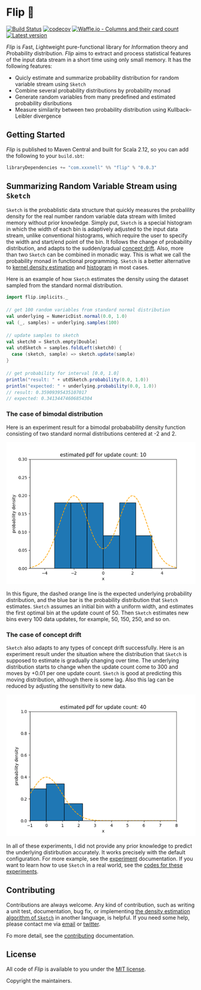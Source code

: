 # Flip 🎲

[![Build Status](https://travis-ci.org/xxxnell/flip.svg?branch=master)](https://travis-ci.org/xxxnell/flip)
[![codecov](https://codecov.io/gh/xxxnell/flip/branch/master/graph/badge.svg)](https://codecov.io/gh/xxxnell/flip)
[![Waffle.io - Columns and their card count](https://badge.waffle.io/xxxnell/flip.svg?columns=to%20do)](https://waffle.io/xxxnell/flip)
[![Latest version](https://index.scala-lang.org/xxxnell/flip/flip/latest.svg)](https://index.scala-lang.org/xxxnell/flip/flip)


*Flip* is *F*ast, *L*ightweight pure-functional library for *I*nformation theory and *P*robability distribution. *Flip* aims to extract and process statistical features of the input data stream in a short time using only small memory. It has the following features:

* Quicly estimate and summarize probability distribution for random variable stream using `Sketch`
* Combine several probability distributions by probability monad
* Generate random variables from many predefined and estimated probability disributions 
* Measure similarity between two probability distribution using Kullback–Leibler divergence


## Getting Started

*Flip* is published to Maven Central and built for Scala 2.12, so you can add the following to your `build.sbt`:

``` scala
libraryDependencies += "com.xxxnell" %% "flip" % "0.0.3"
```


## Summarizing Random Variable Stream using `Sketch`

`Sketch` is the probablistic data structure that quickly measures the probalility density for the real number random variable data stream with limited memory without prior knowledge. Simply put, `Sketch` is a special histogram in which the width of each bin is adaptively adjusted to the input data stream, unlike conventional histograms, which require the user to specify the width and start/end point of the bin. It follows the change of probability distribution, and adapts to the sudden/gradual [concept drift](https://en.wikipedia.org/wiki/Concept_drift). Also, more than two `Sketch` can be combined in monadic way. This is what we call the probability monad in functional programming. `Sketch` is a better alternative to [kernel density estimation](https://en.wikipedia.org/wiki/Kernel_density_estimation) and [histogram](https://en.wikipedia.org/wiki/Histogram) in most cases.

Here is an example of how `Sketch` estimates the density using the dataset sampled from the standard normal distribution.

``` scala 
import flip.implicits._

// get 100 random variables from standard normal distribution
val underlying = NumericDist.normal(0.0, 1.0)
val (_, samples) = underlying.samples(100)

// update samples to sketch
val sketch0 = Sketch.empty[Double]
val utdSketch = samples.foldLeft(sketch0) {
  case (sketch, sample) => sketch.update(sample)
}

// get probability for interval [0.0, 1.0]
println("result: " + utdSketch.probability(0.0, 1.0))
println("expected: " + underlying.probability(0.0, 1.0))
// result: 0.35909395435107017
// expected: 0.34134474606854304
```


### The case of bimodal distribution

Here is an experiment result for a bimodal probabability density function consisting of two standard normal distributions centered at -2 and 2.

![animated bimodal](./flip-docs/resources/experiments/basic-bimodal-histo.gif)

In this figure, the dashed orange line is the expected underlying probability distribution, and the blue bar is the probability distribution that `Sketch` estimates. `Sketch` assumes an initial bin with a uniform width, and estimates the first optimal bin at the update count of 50. Then `Sketch` estimates new bins every 100 data updates, for example, 50, 150, 250, and so on.


### The case of concept drift

`Sketch` also adapts to any types of concept drift successfully. Here is an experiment result under the situation where the distribution that `Sketch` is supposed to estimate is gradually changing over time. The underlying distribution starts to change when the update count come to 300 and moves by +0.01 per one update count. `Sketch` is good at predicting this moving distribution, although there is some lag. Also this lag can be reduced by adjusting the sensitivity to new data.

![animated gradual concept drift](./flip-docs/resources/experiments/gradual-cd-normal-histo.gif)

In all of these experiments, I did not provide any prior knowledge to predict the underlying distirbution accurately. It works precisely with the default configuration. For more example, see the [experiment](./flip-docs/experiment.md) documentation. If you want to learn how to use `Sketch` in a real world, see the [codes for these experiments](./flip-bench/src/main/scala/flip/experiment).


## Contributing

Contributions are always welcome. Any kind of contribution, such as writing a unit test, documentation, bug fix, or implementing [the density estimation algorithm of `Sketch`](./flip-docs/algorithm.md) in another language, is helpful. If you need some help, please contact me via [email](mailto:xxxxxnell@gmail.com) or [twitter](https://twitter.com/xxxnell).

Fo more detail, see the [contributing](./CONTRIBUTING.md) documentation.


## License

All code of *Flip*  is available to you under the [MIT license](./LICENSE). 

Copyright the maintainers.

